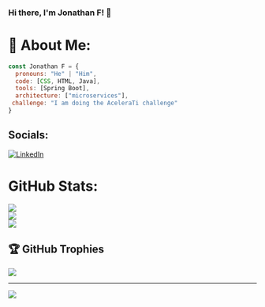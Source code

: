 ### Hi there, I'm Jonathan F! 👋

# 💫 About Me:
```javascript
const Jonathan F = {
  pronouns: "He" | "Him",
  code: [CSS, HTML, Java],
  tools: [Spring Boot],
  architecture: ["microservices"],
 challenge: "I am doing the AceleraTi challenge"
}
```
##  Socials:
[![LinkedIn](https://img.shields.io/badge/LinkedIn-%230077B5.svg?logo=linkedin&logoColor=white)](https://linkedin.com/in/https://www.linkedin.com/in/jonathan-fonseca-56b7148a) 

# GitHub Stats:
![](https://github-readme-stats.vercel.app/api?username=Stone-1986&theme=dark&hide_border=false&include_all_commits=false&count_private=false)<br/>
![](https://github-readme-streak-stats.herokuapp.com/?user=Stone-1986&theme=dark&hide_border=false)<br/>
![](https://github-readme-stats.vercel.app/api/top-langs/?username=Stone-1986&theme=dark&hide_border=false&include_all_commits=false&count_private=false&layout=compact)

## 🏆 GitHub Trophies
![](https://github-profile-trophy.vercel.app/?username=Stone-1986&theme=radical&no-frame=false&no-bg=true&margin-w=4)

---
[![](https://visitcount.itsvg.in/api?id=Stone-1986&icon=0&color=0)](https://visitcount.itsvg.in)

<!-- Proudly created with GPRM ( https://gprm.itsvg.in ) -->
